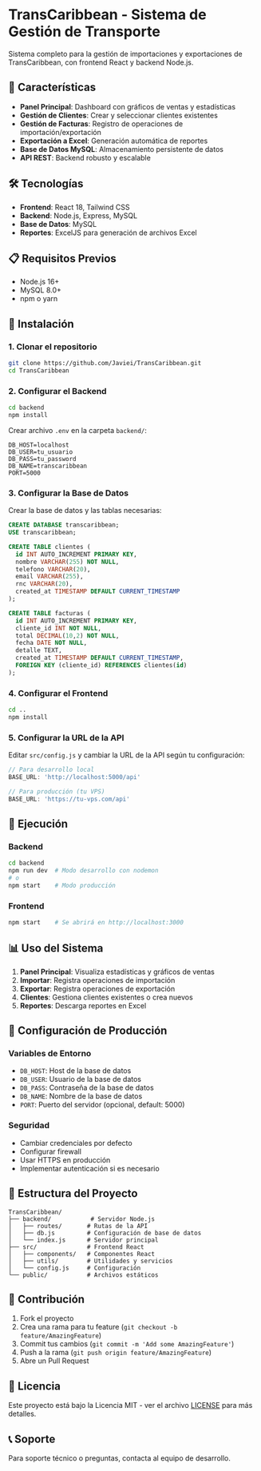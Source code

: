 # TransCaribbean - Sistema de Gestión de Transporte

Sistema completo para la gestión de importaciones y exportaciones de TransCaribbean, con frontend React y backend Node.js.

## 🚀 Características

- **Panel Principal**: Dashboard con gráficos de ventas y estadísticas
- **Gestión de Clientes**: Crear y seleccionar clientes existentes
- **Gestión de Facturas**: Registro de operaciones de importación/exportación
- **Exportación a Excel**: Generación automática de reportes
- **Base de Datos MySQL**: Almacenamiento persistente de datos
- **API REST**: Backend robusto y escalable

## 🛠️ Tecnologías

- **Frontend**: React 18, Tailwind CSS
- **Backend**: Node.js, Express, MySQL
- **Base de Datos**: MySQL
- **Reportes**: ExcelJS para generación de archivos Excel

## 📋 Requisitos Previos

- Node.js 16+ 
- MySQL 8.0+
- npm o yarn

## 🚀 Instalación

### 1. Clonar el repositorio
```bash
git clone https://github.com/Javiei/TransCaribbean.git
cd TransCaribbean
```

### 2. Configurar el Backend
```bash
cd backend
npm install
```

Crear archivo `.env` en la carpeta `backend/`:
```env
DB_HOST=localhost
DB_USER=tu_usuario
DB_PASS=tu_password
DB_NAME=transcaribbean
PORT=5000
```

### 3. Configurar la Base de Datos
Crear la base de datos y las tablas necesarias:

```sql
CREATE DATABASE transcaribbean;
USE transcaribbean;

CREATE TABLE clientes (
  id INT AUTO_INCREMENT PRIMARY KEY,
  nombre VARCHAR(255) NOT NULL,
  telefono VARCHAR(20),
  email VARCHAR(255),
  rnc VARCHAR(20),
  created_at TIMESTAMP DEFAULT CURRENT_TIMESTAMP
);

CREATE TABLE facturas (
  id INT AUTO_INCREMENT PRIMARY KEY,
  cliente_id INT NOT NULL,
  total DECIMAL(10,2) NOT NULL,
  fecha DATE NOT NULL,
  detalle TEXT,
  created_at TIMESTAMP DEFAULT CURRENT_TIMESTAMP,
  FOREIGN KEY (cliente_id) REFERENCES clientes(id)
);
```

### 4. Configurar el Frontend
```bash
cd ..
npm install
```

### 5. Configurar la URL de la API
Editar `src/config.js` y cambiar la URL de la API según tu configuración:

```javascript
// Para desarrollo local
BASE_URL: 'http://localhost:5000/api'

// Para producción (tu VPS)
BASE_URL: 'https://tu-vps.com/api'
```

## 🚀 Ejecución

### Backend
```bash
cd backend
npm run dev  # Modo desarrollo con nodemon
# o
npm start    # Modo producción
```

### Frontend
```bash
npm start    # Se abrirá en http://localhost:3000
```

## 📊 Uso del Sistema

1. **Panel Principal**: Visualiza estadísticas y gráficos de ventas
2. **Importar**: Registra operaciones de importación
3. **Exportar**: Registra operaciones de exportación
4. **Clientes**: Gestiona clientes existentes o crea nuevos
5. **Reportes**: Descarga reportes en Excel

## 🔧 Configuración de Producción

### Variables de Entorno
- `DB_HOST`: Host de la base de datos
- `DB_USER`: Usuario de la base de datos
- `DB_PASS`: Contraseña de la base de datos
- `DB_NAME`: Nombre de la base de datos
- `PORT`: Puerto del servidor (opcional, default: 5000)

### Seguridad
- Cambiar credenciales por defecto
- Configurar firewall
- Usar HTTPS en producción
- Implementar autenticación si es necesario

## 📝 Estructura del Proyecto

```
TransCaribbean/
├── backend/           # Servidor Node.js
│   ├── routes/       # Rutas de la API
│   ├── db.js         # Configuración de base de datos
│   └── index.js      # Servidor principal
├── src/              # Frontend React
│   ├── components/   # Componentes React
│   ├── utils/        # Utilidades y servicios
│   └── config.js     # Configuración
└── public/           # Archivos estáticos
```

## 🤝 Contribución

1. Fork el proyecto
2. Crea una rama para tu feature (`git checkout -b feature/AmazingFeature`)
3. Commit tus cambios (`git commit -m 'Add some AmazingFeature'`)
4. Push a la rama (`git push origin feature/AmazingFeature`)
5. Abre un Pull Request

## 📄 Licencia

Este proyecto está bajo la Licencia MIT - ver el archivo [LICENSE](LICENSE) para más detalles.

## 📞 Soporte

Para soporte técnico o preguntas, contacta al equipo de desarrollo.

